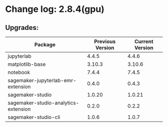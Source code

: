 # Change log: 2.8.4(gpu)

## Upgrades: 

Package | Previous Version | Current Version
---|---|---
jupyterlab|4.4.5|4.4.6
matplotlib-base|3.10.3|3.10.6
notebook|7.4.4|7.4.5
sagemaker-jupyterlab-emr-extension|0.4.0|0.4.3
sagemaker-studio|1.0.20|1.0.21
sagemaker-studio-analytics-extension|0.2.0|0.2.2
sagemaker-studio-cli|1.0.6|1.0.7
